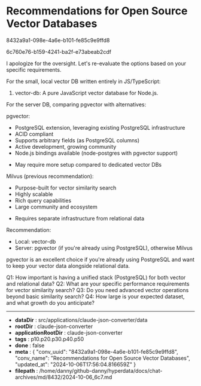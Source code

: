 # Recommendations for Open Source Vector Databases

8432a9a1-098e-4a6e-b101-fe85c9e9ffd8

6c760e76-b159-4241-ba2f-e73abeab2cdf

 I apologize for the oversight. Let's re-evaluate the options based on your specific requirements.

For the small, local vector DB written entirely in JS/TypeScript:
1. vector-db: A pure JavaScript vector database for Node.js.

For the server DB, comparing pgvector with alternatives:

pgvector:
+ PostgreSQL extension, leveraging existing PostgreSQL infrastructure
+ ACID compliant
+ Supports arbitrary fields (as PostgreSQL columns)
+ Active development, growing community
+ Node.js bindings available (node-postgres with pgvector support)
- May require more setup compared to dedicated vector DBs

Milvus (previous recommendation):
+ Purpose-built for vector similarity search
+ Highly scalable
+ Rich query capabilities
+ Large community and ecosystem
- Requires separate infrastructure from relational data

Recommendation: 
- Local: vector-db
- Server: pgvector (if you're already using PostgreSQL), otherwise Milvus

pgvector is an excellent choice if you're already using PostgreSQL and want to keep your vector data alongside relational data.

Q1: How important is having a unified stack (PostgreSQL) for both vector and relational data?
Q2: What are your specific performance requirements for vector similarity search?
Q3: Do you need advanced vector operations beyond basic similarity search?
Q4: How large is your expected dataset, and what growth do you anticipate?

---

* **dataDir** : src/applications/claude-json-converter/data
* **rootDir** : claude-json-converter
* **applicationRootDir** : claude-json-converter
* **tags** : p10.p20.p30.p40.p50
* **done** : false
* **meta** : {
  "conv_uuid": "8432a9a1-098e-4a6e-b101-fe85c9e9ffd8",
  "conv_name": "Recommendations for Open Source Vector Databases",
  "updated_at": "2024-10-06T17:56:04.816659Z"
}
* **filepath** : /home/danny/github-danny/hyperdata/docs/chat-archives/md/8432/2024-10-06_6c7.md